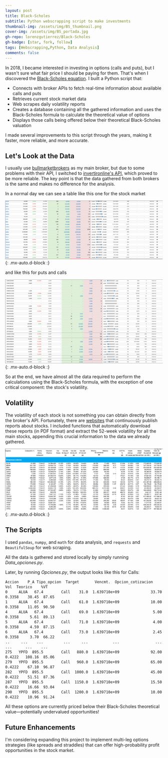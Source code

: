 ```yaml
---
layout: post
title: Black-Scholes
subtitle: Python webscrapping script to make investments
thumbnail-img: /assets/img/BS_thumbnail.png
cover-img: /assets/img/BS_portada.jpg
gh-repo: lorenzgutierrez/Black-Scholes
gh-badge: [star, fork, follow]
tags: [Webscrapping,Python, Data Analysis]
comments: false
---
```


In 2018, I became interested in investing in options (calls and puts), but I wasn't sure what fair price I should be paying for them. That's when I discovered the [Black-Scholes equation](https://en.wikipedia.org/wiki/Black%E2%80%93Scholes_model). I built a Python script that:

- Connects with broker APIs to fetch real-time information about available calls and puts
- Retrieves current stock market data
- Web scrapes daily volatility reports
- Creates a database containing all the gathered information and uses the Black-Scholes formula to calculate the theoretical value of options
- Displays those calls being offered below their theoretical Black-Scholes valuation

I made several improvements to this script through the years, making it faster, more reliable, and more accurate.

## Let's Look at the Data

I usually use [bullmarketbrokers](https://www.bullmarketbrokers.com) as my main broker, but due to some problems with their API, I switched to [invertironline's API](https://www.invertironline.com), which proved to be more reliable. The key point is that the data gathered from both brokers is the same and makes no difference for the analysis.

In a normal day we can see a table like this one for the stock market

![Figure 1-1](/assets/Figuras/BS2.png "Title"){: .mx-auto.d-block :}

and like this for puts and calls

![Figure 1-2](/assets/Figuras/BS1.png "Title"){: .mx-auto.d-block :}

So at the end, we have almost all the data required to perform the calculations using the Black-Scholes formula, with the exception of one critical component: the stock's volatility. 

## Volatility

The volatility of each stock is not something you can obtain directly from the broker's API. Fortunately, there are [websites](https://www.iamc.com.ar/informediario/) that continuously publish reports about stocks. I included functions that automatically download these reports (in PDF format) and extract the 52-week volatility for all the main stocks, appending this crucial information to the data we already gathered.

![Figure 1-3](/assets/Figuras/Reporte.png "Title"){: .mx-auto.d-block :}

## The Scripts

I used `pandas`, `numpy`, and `math` for data analysis, and `requests` and `BeautifulSoup` for web scraping.

All the data is gathered and stored locally by simply running *Data_opciones.py*.

Later, by running *Opciones.py*, the output looks like this for Calls:

~~~
Accion    P_A Tipo_opcion  Target       Vencmt.  Opcion_cotizacion         Vol  Teorico    %VT
0     ALUA   67.4        Call    31.0  1.639710e+09              33.70  0.3358    38.45  87.65 
1     ALUA   67.4        Call    61.0  1.639710e+09              10.00  0.3358    11.05  90.50 
4     ALUA   67.4        Call    69.0  1.639710e+09               5.00  0.3358     5.61  89.13 
5     ALUA   67.4        Call    71.0  1.639710e+09               4.00  0.3358     4.59  87.15 
6     ALUA   67.4        Call    73.0  1.639710e+09               2.45  0.3358     3.70  66.22 
..     ...    ...         ...     ...           ...                ...     ...      ...    ... 
275   YPFD  895.5        Call   880.0  1.639710e+09              92.00  0.4222   108.16  85.06 
279   YPFD  895.5        Call   960.0  1.639710e+09              65.00  0.4222    67.10  96.87 
282   YPFD  895.5        Call  1000.0  1.639710e+09              45.00  0.4222    51.51  87.36 
287   YPFD  895.5        Call  1150.0  1.639710e+09              15.50  0.4222    16.66  93.04 
290   YPFD  895.5        Call  1200.0  1.639710e+09              10.00  0.4222    10.96  91.24 
~~~
All these options are currently priced below their Black-Scholes theoretical value—potentially undervalued opportunities!


## Future Enhancements

I'm considering expanding this project to implement multi-leg options strategies (like spreads and straddles) that can offer high-probability profit opportunities in the stock market.
